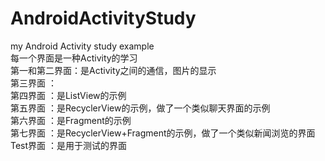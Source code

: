 # AndroidActivityStudy
my Android Activity study example  
每一个界面是一种Activity的学习  
第一和第二界面：是Activity之间的通信，图片的显示  
第三界面      ：  
第四界面      ：是ListView的示例  
第五界面      ：是RecyclerView的示例，做了一个类似聊天界面的示例  
第六界面      ：是Fragment的示例  
第七界面      ：是RecyclerView+Fragment的示例，做了一个类似新闻浏览的界面  
Test界面      ：是用于测试的界面  
